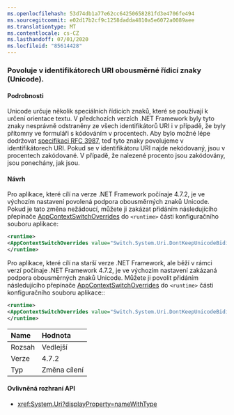 ```yaml
---
ms.openlocfilehash: 53d74db1a77e62cc64250658281fd3e4706fe494
ms.sourcegitcommit: e02d17b2cf9c1258dadda4810a5e6072a0089aee
ms.translationtype: MT
ms.contentlocale: cs-CZ
ms.lasthandoff: 07/01/2020
ms.locfileid: "85614428"
---
```

### <a name="allow-unicode-bidirectional-control-characters-in-uris"></a>Povoluje v identifikátorech URI obousměrné řídicí znaky (Unicode).

#### <a name="details"></a>Podrobnosti

Unicode určuje několik speciálních řídicích znaků, které se používají k určení orientace textu. V předchozích verzích .NET Framework byly tyto znaky nesprávně odstraněny ze všech identifikátorů URI i v případě, že byly přítomny ve formuláři s kódováním v procentech. Aby bylo možné lépe dodržovat [specifikaci RFC 3987](https://tools.ietf.org/html/rfc3987), teď tyto znaky povolujeme v identifikátorech URI. Pokud se v identifikátoru URI najde nekódovaný, jsou v procentech zakódované. V případě, že nalezené procento jsou zakódovány, jsou ponechány, jak jsou.

#### <a name="suggestion"></a>Návrh

Pro aplikace, které cílí na verze .NET Framework počínaje 4.7.2, je ve výchozím nastavení povolená podpora obousměrných znaků Unicode. Pokud je tato změna nežádoucí, můžete ji zakázat přidáním následujícího přepínače [AppContextSwitchOverrides](~/docs/framework/configure-apps/file-schema/runtime/appcontextswitchoverrides-element.md) do `<runtime>` části konfiguračního souboru aplikace:

```xml
<runtime>
<AppContextSwitchOverrides value="Switch.System.Uri.DontKeepUnicodeBidiFormattingCharacters=true" />
</runtime>
```

Pro aplikace, které cílí na starší verze .NET Framework, ale běží v rámci verzí počínaje .NET Framework 4.7.2, je ve výchozím nastavení zakázaná podpora obousměrných znaků Unicode. Můžete ji povolit přidáním následujícího přepínače [AppContextSwitchOverrides](~/docs/framework/configure-apps/file-schema/runtime/appcontextswitchoverrides-element.md) do `<runtime>` části konfiguračního souboru aplikace::

```xml
<runtime>
<AppContextSwitchOverrides value="Switch.System.Uri.DontKeepUnicodeBidiFormattingCharacters=false" />
</runtime>
```

| Name    | Hodnota       |
|:--------|:------------|
| Rozsah   | Vedlejší       |
| Verze | 4.7.2       |
| Typ    | Změna cílení |

#### <a name="affected-apis"></a>Ovlivněná rozhraní API

- <xref:System.Uri?displayProperty=nameWithType>
